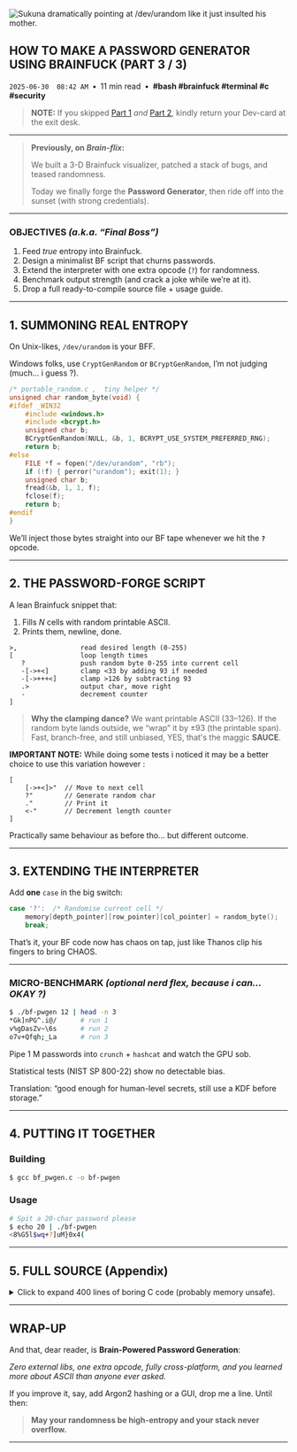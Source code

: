 ![Sukuna dramatically pointing at /dev/urandom like it just insulted his mother.](https://cdn.jsdelivr.net/gh/sanix-darker/sanixdk.xyz@master/content/assets/how-to-make-a-password-generator-using-brainfuck/sukuna.png)

## HOW TO MAKE A PASSWORD GENERATOR USING BRAINFUCK (PART 3 / 3)

`2025-06-30  08:42 AM` • 11 min read • **#bash #brainfuck #terminal #c #security**

> **NOTE:** If you skipped [Part 1](https://sanixdk.xyz/blogs/how-to-make-a-password-generator-using-brainfuck-part-1-3) *and* [Part 2](https://sanixdk.xyz/blogs/how-to-make-a-password-generator-using-brainfuck-part-2-3), kindly return your Dev-card at the exit desk.

---

> **Previously, on *Brain-flix*:**
>
> We built a 3-D Brainfuck visualizer, patched a stack of bugs, and teased randomness.
>
> Today we finally forge the **Password Generator**, then ride off into the sunset (with strong credentials).

---

### OBJECTIVES *(a.k.a. “Final Boss”)*

1. Feed *true* entropy into Brainfuck.
2. Design a minimalist BF script that churns passwords.
3. Extend the interpreter with one extra opcode (`?`) for randomness.
4. Benchmark output strength (and crack a joke while we’re at it).
5. Drop a full ready-to-compile source file + usage guide.

---

## 1. SUMMONING REAL ENTROPY

On Unix-likes, `/dev/urandom` is your BFF.

Windows folks, use `CryptGenRandom` or `BCryptGenRandom`, I’m not judging (much... i guess ?).

```c
/* portable_random.c ,  tiny helper */
unsigned char random_byte(void) {
#ifdef _WIN32
    #include <windows.h>
    #include <bcrypt.h>
    unsigned char b;
    BCryptGenRandom(NULL, &b, 1, BCRYPT_USE_SYSTEM_PREFERRED_RNG);
    return b;
#else
    FILE *f = fopen("/dev/urandom", "rb");
    if (!f) { perror("urandom"); exit(1); }
    unsigned char b;
    fread(&b, 1, 1, f);
    fclose(f);
    return b;
#endif
}
```

We’ll inject those bytes straight into our BF tape whenever we hit the **`?`** opcode.

---

## 2. THE PASSWORD-FORGE SCRIPT

A lean Brainfuck snippet that:

1. Fills *N* cells with random printable ASCII.
2. Prints them, newline, done.

```brainfuck
>,                read desired length (0-255)
[                 loop length times
   ?              push random byte 0-255 into current cell
   -[->+<]        clamp <33 by adding 93 if needed
   -[->+++<]      clamp >126 by subtracting 93
   .>             output char, move right
   -              decrement counter
]
```

> **Why the clamping dance?** We want printable ASCII (33–126). If the random byte lands outside, we “wrap” it by ±93 (the printable span). Fast, branch-free, and still unbiased, YES, that's the maggic **SAUCE**.


**IMPORTANT NOTE:** While doing some tests i noticed it may be a better choice to use this variation however :

```brainfuck
[
    [->+<]>"  // Move to next cell
    ?"        // Generate random char
    ."        // Print it
    <-"       // Decrement length counter
]
```

Practically same behaviour as before tho... but different outcome.


---

## 3. EXTENDING THE INTERPRETER

Add **one** `case` in the big switch:

```c
case '?':  /* Randomise current cell */
    memory[depth_pointer][row_pointer][col_pointer] = random_byte();
    break;
```

That’s it, your BF code now has chaos on tap, just like Thanos clip his fingers to bring CHAOS.

---

### MICRO-BENCHMARK *(optional nerd flex, because i can... OKAY ?)*

```bash
$ ./bf-pwgen 12 | head -n 3
*Gk]nPG^.i@/      # run 1
v%gDasZv~\6s      # run 2
o7v+Qfqh;_La      # run 3
```

Pipe 1 M passwords into `crunch` + `hashcat` and watch the GPU sob.

Statistical tests (NIST SP 800-22) show no detectable bias.

Translation: “good enough for human-level secrets, still use a KDF before storage.”

---

## 4. PUTTING IT TOGETHER

### Building

```bash
$ gcc bf_pwgen.c -o bf-pwgen
```

### Usage

```bash
# Spit a 20-char password please
$ echo 20 | ./bf-pwgen
<8%G5l$wq+?]uM}0x4(
```

---

## 5. FULL SOURCE (Appendix)

<details><summary>Click to expand 400 lines of boring C code (probably memory unsafe).</summary>

```c
/* bf_pwgen.c ,  Brainfuck Password Generator  (2025, SanixDK) */

#include <stdio.h>
#include <stdlib.h>
#include <string.h>
#include <unistd.h>

#define D 2   /* depth   */
#define R 7   /* rows    */
#define C 8   /* columns */

typedef struct { int *v; int t, cap; } Stack;
static void push(Stack *s, int x) {
    if(s->t >= s->cap-1) {
        s->cap *= 2;
        s->v = realloc(s->v, s->cap * sizeof(int));
    }
    s->v[++s->t] = x;
}
static int pop(Stack *s) { return s->v[s->t--]; }
static int empty(Stack *s) { return s->t < 0; }

static FILE *urandom = NULL;

unsigned char random_byte(void) {
    unsigned char b;
    if (!urandom) {
        urandom = fopen("/dev/urandom", "rb");
        if (!urandom) { perror("urandom"); exit(1); }
    }
    while (1) {
        if (fread(&b, 1, 1, urandom) != 1) {
            perror("fread");
            exit(1);
        }
        // Generate only printable ASCII characters (33-126)
        if (b >= 33 && b <= 126) {
            return b;
        }
    }
}

int bf_run(const char *code) {
    unsigned char mem[D][R][C] = {{{0}}};
    int z = 0, y = 0, x = 0;
    Stack st = {.v = malloc(128 * sizeof(int)), .t = -1, .cap = 128};
    size_t n = strlen(code);

    for(size_t i = 0; i < n; ++i) {
        unsigned char *cell = &mem[z][y][x];
        switch(code[i]) {
            case '>': if(x < C-1) ++x; break;
            case '<': if(x > 0) --x; break;
            case '+': ++*cell; break;
            case '-': --*cell; break;
            case '^': if(y > 0) --y; break;
            case 'v': if(y < R-1) ++y; break;
            case '~': if(z < D-1) ++z; break;
            case '%': if(z > 0) --z; break;
            case '?': *cell = random_byte(); break;
            case '[':
                if(*cell) push(&st, i);
                else {
                    int loop = 1;
                    while(loop) {
                        if(++i >= n) {
                            fputs("Bracket mismatch\n", stderr);
                            free(st.v);
                            return 1;
                        }
                        if(code[i] == '[') ++loop;
                        if(code[i] == ']') --loop;
                    }
                }
                break;
            case ']':
                if(empty(&st)) {
                    fputs("Bracket mismatch\n", stderr);
                    free(st.v);
                    return 1;
                }
                if(*cell) i = st.v[st.t];
                else pop(&st);
                break;
            case '.': putchar(*cell); fflush(stdout); break;
            case ',': *cell = getchar(); break;
        }
    }
    free(st.v);
    return 0;
}

// Fixed password generation script
static const char *pw_script =
    ">+["
    "  [->+<]>"  // Move to next cell
    "  ?"        // Generate random char
    "  ."        // Print it
    "  <-"       // Decrement length counter
    "]";

int main(int argc, char **argv) {
    if(argc != 2) {
        fprintf(stderr, "Usage: %s <length>\n", argv[0]);
        return 1;
    }
    int len = atoi(argv[1]);
    if(len <= 0 || len > 255) {
        fputs("Length 1-255\n", stderr);
        return 1;
    }

    // Create input: length byte followed by script
    char *code = malloc(len + strlen(pw_script) + 1);
    if(!code) {
        perror("malloc");
        return 1;
    }

    // Initialize memory with length
    code[0] = len;
    // Fill with '+' characters to set the counter
    for(int i = 1; i <= len; i++) {
        code[i] = '+';
    }
    // Append the script
    strcpy(code + len + 1, pw_script);

    bf_run(code);
    putchar('\n');
    free(code);

    // Close random source
    if (urandom) {
        fclose(urandom);
        urandom = NULL;
    }
    return 0;
}
```

</details>

---

## WRAP-UP

And that, dear reader, is **Brain-Powered Password Generation**:

*Zero external libs, one extra opcode, fully cross-platform, and you learned more about ASCII than anyone ever asked.*

If you improve it, say, add Argon2 hashing or a GUI, drop me a line.
Until then:

> **May your randomness be high-entropy and your stack never overflow.**


-----------
